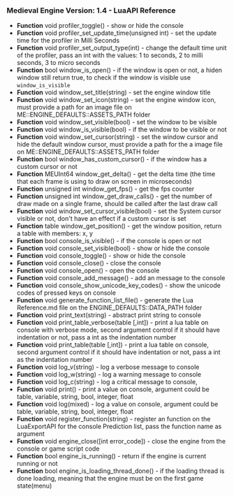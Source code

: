 ### Medieval Engine Version: 1.4 - LuaAPI Reference


* **Function** void profiler_toggle() - show or hide the console
* **Function** void profiler_set_update_time(unsigned int) - set the update time for the profiler in Milli Seconds
* **Function** void profiler_set_output_type(int) - change the default time unit of the profiler, pass an int with the values: 1 to seconds, 2 to milli seconds, 3 to micro seconds
* **Function** bool window_is_open() - if the window is open or not, a hiden window still return true, to check if the window is visible use `window_is_visible`
* **Function** void window_set_title(string) - set the engine window title
* **Function** void window_set_icon(string) - set the engine window icon, must provide a path for an image file on ME::ENGINE_DEFAULTS::ASSETS_PATH folder
* **Function** void window_set_visible(bool) - set the window to be visible
* **Function** void window_is_visible(bool) - if the window to be visible or not
* **Function** void window_set_cursor(string) - set the window cursor and hide the default window cursor, must provide a path for the a image file on ME::ENGINE_DEFAULTS::ASSETS_PATH folder
* **Function** bool window_has_custom_cursor() - if the window has a custom cursor or not
* **Function** MEUInt64 window_get_delta() - get the delta time (the time that each frame is using to draw on screen in microseconds)
* **Function** unsigned int window_get_fps() - get the fps counter
* **Function** unsigned int window_get_draw_calls() - get the number of draw made on a single frame, should be called after the last draw call
* **Function** void window_set_cursor_visible(bool) - set the System cursor visible or not, don't have an effect if a custom cursor is set
* **Function** table window_get_position() - get the window position, return a table with members: x, y
* **Function** bool console_is_visible() - if the console is open or not
* **Function** void console_set_visible(bool) - show or hide the console
* **Function** void console_toggle() - show or hide the console
* **Function** void console_close() - close the console
* **Function** void console_open() - open the console
* **Function** void console_add_message() - add an message to the console
* **Function** void console_show_unicode_key_codes() - show the unicode codes of pressed keys on console
* **Function** void generate_function_list_file() - generate the Lua Reference.md file on the ENGINE_DEFAULTS::DATA_PATH folder
* **Function** void print_text(string) - abstract print string to console
* **Function** void print_table_verbose(table [,int]) - print a lua table on console with verbose mode, second argument control if it should have indentation or not, pass a int as the indentation number
* **Function** void print_table(table [,int]) - print a lua table on console, second argument control if it should have indentation or not, pass a int as the indentation number
* **Function** void log_v(string) - log a verbose message to console
* **Function** void log_w(string) - log a warning message to console
* **Function** void log_c(string) - log a critical message to console,
* **Function** void print() - print a value on console, argument could be table, variable, string, bool, integer, float
* **Function** void log(mixed) - log a value on console, argument could be table, variable, string, bool, integer, float
* **Function** void register_function(string) - register an function on the LuaExportAPI for the console Prediction list, pass the function name as argument
* **Function** void engine_close([int error_code]) - close the engine from the console or game script code
* **Function** bool engine_is_running() - return if the engine is current running or not
* **Function** bool engine_is_loading_thread_done() - if the loading thread is done loading, meaning that the engine must be on the first game state(menu)
